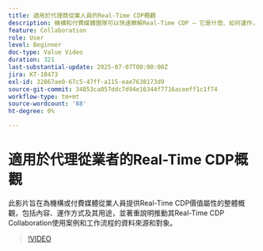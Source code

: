 ```yaml
---
title: 適用於代理商從業人員的Real-Time CDP概觀
description: 機構和付費媒體團隊可以快速瞭解Real-Time CDP — 它是什麼、如何運作，以及資料來源和受眾如何推動共同作業工作流程。
feature: Collaboration
role: User
level: Beginner
doc-type: Value Video
duration: 321
last-substantial-update: 2025-07-07T00:00:00Z
jira: KT-18473
exl-id: 32867ae0-67c5-47ff-a115-eae7638173d9
source-git-commit: 34853ca057ddc7d94e16344f7716aceeff1c1f74
workflow-type: tm+mt
source-wordcount: '88'
ht-degree: 0%

---
```


# 適用於代理從業者的Real-Time CDP概觀

此影片旨在為機構或付費媒體從業人員提供Real-Time CDP價值屬性的整體概觀，包括內容、運作方式及其用途，並著重說明推動其Real-Time CDP Collaboration使用案例和工作流程的資料來源和對象。

>[!VIDEO](https://video.tv.adobe.com/v/3464657/?learn=on&enablevpops)
